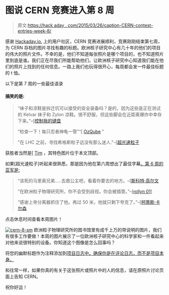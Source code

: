 # 图说 CERN 竞赛进入第 8 周

> 原文:[https://hack aday . com/2015/03/26/caption-CERN-contest-entries-week-8/](https://hackaday.com/2015/03/26/caption-cern-contest-enters-week-8/)

感谢 [Hackaday.io.](http://hackaday.io/) 上的用户社区，CERN 竞赛进展顺利，竞赛刚刚结束第七周，为 CERN 存档的图片寻找有趣的标题。欧洲核子研究中心有几十年的他们的项目的伟大的照片文件。不幸的是，他们不知道每张照片是哪个项目的，也不知道照片里到底是谁。我们正在尽我们所能帮助他们，让欧洲核子研究中心知道我们能在他们的照片上找到的任何信息。一路上我们也玩得很开心，每周都会发一件最佳标题的 t 恤。

以下是第 7 周的一些最佳语录

#### 搞笑的是:

> “袜子和凉鞋是拆迁坑可以接受的安全装备吗？是的，因为这些是正在测试的 Kelvar 袜子和 Zylon 凉鞋。很不舒服，但这些脚会在近距离爆炸中幸存下来。”–[[控制我的键盘](http://hackaday.io/controlmypad)
> 
> “检查一下！每只忍者神龟一管”“[ [OzQube](http://hackaday.io/OzQube) ”
> 
> "在 LHC 之前，寻找希格斯粒子远没有那么迷人."–[[超光速粒子](http://hackaday.io/Tachyon)

获胜者当然是[ [Tim](http://hackaday.io/MrDucks) ，其特色图片位于本文顶部。

如果[超光速粒子]听起来很熟悉，那是因为他在第六周想出了最佳字幕[。第 6 周的亚军是:](http://hackaday.io/contest/4200-caption-cern-contest/log/15377-caption-cern-contest-week-6-winner)

> “该死的马里奥兄弟…..去救公主吧，看着你要去的地方。–[[斯科特·高尔文](http://hackaday.io/galvinscott2000)
> 
> “在欧洲粒子物理研究所，你不会受到歧视。你会被插管。”–[[rollyn 01](http://hackaday.io/Rollyn01)]
> 
> “感谢上帝分离器抓住了他。再过 50 米，他就只剩下夸克了。”–[[柯蒂斯·卡尔森](http://hackaday.io/CurtisC)

点击休息时间查看本周图片！

[![cern-8-sm](../Images/9eb7dfe192b16a50b6274e16326d66c6.png)](http://hackaday.io/contest/4200-caption-cern-contest/log/15662-caption-cern-contest-week-8) 欧洲粒子物理研究所的图书馆里有成千上万的带说明的图片，我们有很多工作要做！本周的图片展示了一位欧洲核子研究中心的科学家和一件看起来对他来说很特别的设备。你知道这个图像是怎么回事吗？

将您的幽默标题作为注释添加到[项目日志中。确保你是在评论日志，而不是项目本身。](http://hackaday.io/contest/4200-caption-cern-contest/log/15662-caption-cern-contest-week-8)

和往常一样，如果你真的有关于这张照片或照片中的人的信息，请在原照片讨论页面上告知 CERN。

祝你好运！